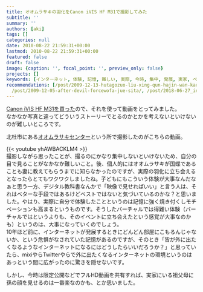 ```yaml
---
title: オオムラサキの羽化をCanon iVIS HF M31で撮影してみた
subtitle: ''
summary: ''
authors: [aki]
tags: []
categories: null
date: 2010-08-22 21:59:31+00:00
lastmod: 2010-08-22 21:59:31+00:00
featured: false
draft: false
image: {caption: '', focal_point: '', preview_only: false}
projects: []
keywords: [インターネット, 体験, 記憶, 難しい, 実際, 今時, 集中, 発展, 実家, ベスト]
recommendations: [/post/2009-12-13-hutagozuo-liu-xing-qun-hajin-wan-kara-14ri-am2shi-gapiku/,
  /post/2009-12-05-after-devil-forcewofa-jue-sita/, /post/2018-06-27_internet-for-kids/]
---
```

[Canon iVIS HF M31を買った](http://chezou.wordpress.com/2010/06/26/canon-ivis-hf-m31%E3%81%8C%E3%82%84%E3%81%A3%E3%81%A6%E3%81%8D%E3%81%9F%E3%80%82%E3%83%95%E3%83%ABhd%E6%A5%BD%E3%81%97%E3%81%84/)ので、それを使って動画をとってみました。  
なかなか写真と違ってどういうストーリーでとるのかとかを考えないといけないのが難しいところです。

北杜市にある[オオムラサキセンター](http://www.city.hokuto.yamanashi.jp/~oomurasaki/)という所で撮影したのがこちらの動画。

{{< youtube yhAWBACKLM4 >}}  
撮影しながら思ったことが、撮るのにかなり集中しないといけないため、自分の目で見ることがなかなか難しいこと。後、個人的にはオオムラサキが国蝶であることも妻に教えてもらうまでに知らなかったのですが、実際の羽化に立ち会えるとなったらとてもワクワクしましたね。子どもにもこういう体験が大事なんだなぁと思う一方、デジタル教科書なんかで「映像で見せればいい」と言う人は、それはベターな手段ではあるけどベストではないと気づいているのかな？と思いました。やはり、実際に自分で体験したことというのは記憶に強く焼き付くしモチベーションも高まるというものです。そうしたバーチャルでは得難い体験（バーチャルではというよりも、そのイベントに立ち会えたという感覚が大事なのかも）というのは、大事になっていくのでしょう。  
10年ほど前に、インターネットが発展するときにどんどん部屋にこもるんじゃないか、という危惧がなされていた記憶があるのですが、そのとき「皆が外に出たくなるようなインターネットになるにはどうしたらいいだろうか？」と思っていたら、mixiやらTwitterやらで外に出たくなるインターネットの環境というのはあっという間に広がったのに驚きを隠せないです。

しかし、今時は限定公開などでフルHD動画を共有すれば、実家にいる祖父母に孫の顔を見せるのは一番楽なのかも、とか思いました。


